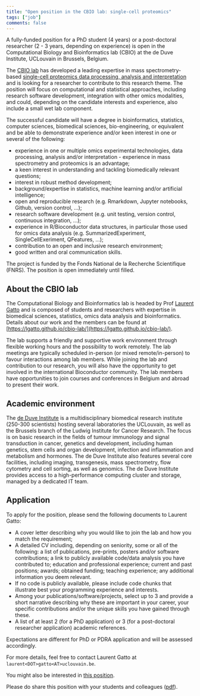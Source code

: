 ```yaml
---
title: "Open position in the CBIO lab: single-cell proteomics"
tags: ["job"]
comments: false
---
```


A fully-funded position for a PhD student (4 years) or a post-doctoral
researcher (2 - 3 years, depending on experience) is open in the
Computational Biology and Bioinformatics lab (CBIO) at the de Duve
Institute, UCLouvain in Brussels, Belgium.

The [CBIO lab](https://lgatto.github.io/cbio-lab) has developed a
leading expertise in mass spectrometry-based [single-cell proteomics
data processing, analysis and
interpretation](https://paperpile.com/shared/paTK2y) and is looking
for a researcher to contribute to this research theme. The position
will focus on computational and statistical approaches, including
research software development, integration with other omics
modalities, and could, depending on the candidate interests and
experience, also include a small wet lab component.

The successful candidate will have a degree in bioinformatics,
statistics, computer sciences, biomedical sciences, bio-engineering,
or equivalent and be able to demonstrate experience and/or keen
interest in one or several of the following:

- experience in one or multiple omics experimental technologies, data
  processing, analysis and/or interpretation - experience in mass
  spectrometry and proteomics is an advantage;
- a keen interest in understanding and tackling biomedically relevant
  questions;
- interest in robust method development;
- background/expertise in statistics, machine learning and/or
  artificial intelligence;
- open and reproducible research (e.g. Rmarkdown, Jupyter notebooks,
  Github, version control, ...);
- research software development (e.g. unit testing, version control,
  continuous integration, ...);
- experience in R/Bioconductor data structures, in particular those
  used for omics data analysis (e.g. SummarizedExperiment,
  SingleCellExeriment, QFeatures, ...);
- contribution to an open and inclusive research environment;
- good written and oral communication skills.

The project is funded by the Fonds National de la Recherche
Scientifique (FNRS). The position is open immediately until filled.

## About the CBIO lab

The Computational Biology and Bioinformatics lab is headed by Prof
[Laurent Gatto](https://lgatto.github.io/about) and is composed of
students and researchers with expertise in biomedical sciences,
statistics, omics data analysis and bioinformatics. Details about our
work and the members can be found at
[https://lgatto.github.io/cbio-lab/](https://lgatto.github.io/cbio-lab/).

The lab supports a friendly and supportive work environment through
flexible working hours and the possibility to work remotely. The lab
meetings are typically scheduled in-person (or mixed remote/in-person)
to favour interactions among lab members. While joining the lab and
contribution to our research, you will also have the opportunity to get
involved in the international Bioconductor community. The lab members
have opportunities to join courses and conferences in Belgium and
abroad to present their work.

## Academic environment

The [de Duve Institute](https://www.deduveinstitute.be/) is a
multidisciplinary biomedical research institute (250-300 scientists)
hosting several laboratories the UCLouvain, as well as the Brussels
branch of the Ludwig Institute for Cancer Research. The focus is on
basic research in the fields of tumour immunology and signal
transduction in cancer, genetics and development, including human
genetics, stem cells and organ development, infection and inflammation
and metabolism and hormones. The de Duve Institute also features
several core facilities, including imaging, transgenesis, mass
spectrometry, flow cytometry and cell sorting, as well as
genomics. The de Duve Institute provides access to a high-performance
computing cluster and storage, managed by a dedicated IT team.

## Application

To apply for the position, please send the following documents to
Laurent Gatto:

- A cover letter describing why you would like to join the lab and how
  you match the requirement;
- A detailed CV including, depending on seniority, some or all of the
  following: a list of publications, pre-prints, posters and/or
  software contributions; a link to publicly available code/data
  analysis you have contributed to; education and professional
  experience; current and past positions; awards; obtained funding;
  teaching experience; any additional information you deem relevant.
- If no code is publicly available, please include code chunks that
  illustrate best your programming experience and interests.
- Among your publications/software/projects, select up to 3 and
  provide a short narrative describing why these are important in your
  career, your specific contributions and/or the unique skills you
  have gained through these.
- A list of at least 2 (for a PhD application) or 3 (for a
  post-doctoral researcher application) academic references.

Expectations are different for PhD or PDRA application and will be
assessed accordingly.

For more details, feel free to contact Laurent Gatto at
`laurent<DOT>gatto<AT>uclouvain.be`.

You might also be interested in [this
position](https://lgatto.github.io/spatprot-job-2023/).

Please do share this position with your students and colleagues
([pdf](/images/2023-job-scp.pdf)).
